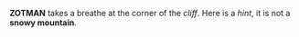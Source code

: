 **ZOTMAN** takes a breathe at the corner of the *cliff*.
Here is a *hint*, it is not a **snowy mountain**.

